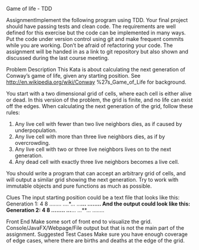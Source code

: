 Game of life - TDD

AssignmentImplement the following program using TDD. Your final project should have passing  tests and
clean code. The requirements are well defined for this exercise but the code can be 
implemented in many ways. Put the code under version control using git and make frequent 
commits while you are working. Don’t be afraid of refactoring your code. 
The assignment will be handed in as a link to git repository but also shown and discussed 
during the last course meeting.

Problem Description
This Kata is about calculating the next generation of Conway’s game of life, 
given any starting position. See http://en.wikipedia.org/wiki/Conway
%27s_Game_of_Life for background.

You start with a two dimensional grid of cells, where each cell is either alive or 
dead. In this version of the problem, the grid is finite, and no life can exist off the 
edges. When calculating the next generation of the grid, follow these rules:
   1. Any live cell with fewer than two live neighbors dies, as if caused by 
underpopulation.
   2. Any live cell with more than three live neighbors dies, as if by 
overcrowding.
   3. Any live cell with two or three live neighbors lives on to the next 
generation.
   4. Any dead cell with exactly three live neighbors becomes a live cell.

You should write a program that can accept an arbitrary grid of cells, and will 
output a similar grid showing the next generation.
Try to work with immutable objects and pure functions as much as possible.



Clues
The input starting position could be a text file that looks like this:
Generation 1:
4 8
........
....*...
...**...
........
And the output could look like this:
Generation 2:
4 8
........
...**...
...**...
........


Front End
Make some sort of front end to visualize the grid. Console/JavaFX/Webpage/File
output but that is not the main part of the assignment.
Suggested Test Cases
Make sure you have enough coverage of edge cases, where there are births 
and deaths at the edge of the grid.
